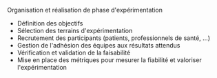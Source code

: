 Organisation et réalisation de phase d'expérimentation
 - Définition des objectifs
 - Sélection des terrains d'expérimentation
 - Recrutement des participants (patients, professionnels de santé, ...)
 - Gestion de l'adhésion des équipes aux résultats attendus
 - Vérification et validation de la faisabilité
 - Mise en place des métriques pour mesurer la fiabilité et valoriser l'expérimentation
